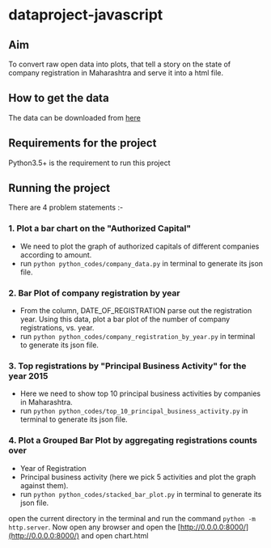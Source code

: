 # dataproject-javascript

## Aim
To convert raw open data into plots, that tell a story on the state of company registration in Maharashtra and serve it into a html file.

## How to get the data
The data can be downloaded from [here](https://data.gov.in/resources/company-master-data-maharashtra-upto-21st-april-2018)

## Requirements for the project
Python3.5+ is the requirement to run this project

## Running the project
There are 4 problem statements :-
### 1. Plot a bar chart on the "Authorized Capital"
   * We need to plot the graph of authorized capitals of different companies according to amount.
   * run `python python_codes/company_data.py` in terminal to generate its json file.

### 2. Bar Plot of company registration by year
   * From the column, DATE_OF_REGISTRATION parse out the registration year. Using this data, plot a bar plot of the number of company registrations, vs. year.
   * run `python python_codes/company_registration_by_year.py` in terminal to generate its json file.

### 3. Top registrations by "Principal Business Activity" for the year 2015
   * Here we need to show top 10 principal business activities by companies in Maharashtra.
   * run `python python_codes/top_10_principal_business_activity.py` in terminal to generate its json file.
  
### 4. Plot a Grouped Bar Plot by aggregating registrations counts over
   * Year of Registration
   * Principal business activity (here we pick 5 activities and plot the graph against them).
   * run `python python_codes/stacked_bar_plot.py` in terminal to generate its json file.
   
open the current directory in the terminal and run the command `python -m http.server`. Now open any browser and open the [http://0.0.0.0:8000/](http://0.0.0.0:8000/) and open chart.html